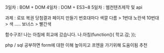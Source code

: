 3일차 : BOM + DOM 
4일차 : DOM + ES3~8
5일차 : 웹컨텐츠제작 및 api



과제 : 로또 복권 당첨결과 페이지 만들기 
번호대마다 색깔 다름 > 1번대 노란색 10번대 > 색 ..... 보너스 > 빨간색 




함수구조!
나는 아침에 희교에 갔습니다.
나.아침(function(){
    학교.감;
});




php / sql 공부하면 form에 대한 이해 높아지고 프엔을 가기위해 도움이됨 추천